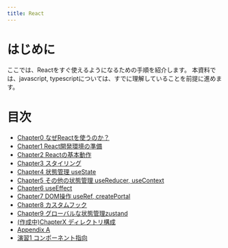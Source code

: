 ```yaml
---
title: React
---
```


# はじめに

ここでは、Reactをすぐ使えるようになるための手順を紹介します。
本資料では、javascript, typescriptについては、すでに理解していることを前提に進めます。


# 目次

- [Chapter0 なぜReactを使うのか？](./chapters/chapter0.md)
- [Chapter1 React開発環境の準備](./chapters/chapter1.md)
- [Chapter2 Reactの基本動作](./chapters/chapter2.md)
- [Chapter3 スタイリング](./chapters/chapter3.md)
- [Chapter4 状態管理 useState](./chapters/chapter4.md)
- [Chapter5 その他の状態管理 useReducer, useContext](./chapters/chapter5.md)
- [Chapter6 useEffect](./chapters/chapter6.md)
- [Chapter7 DOM操作 useRef, createPortal](./chapters/chapter7.md)
- [Chapter8 カスタムフック](./chapters/chapter8.md)
- [Chapter9 グローバルな状態管理zustand](./chapters/chapter9.md)
- [(作成中)ChapterX ディレクトリ構成](.)
- [Appendix A](./chapters/AppendixA.md)
- [演習1 コンポーネント指向](./chapters/exercise1.md)
